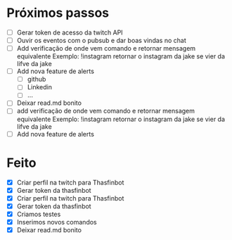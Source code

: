 # Próximos passos
- [ ] Gerar token de acesso da twitch API
- [ ] Ouvir os eventos com o pubsub e dar boas vindas no chat
- [ ] Add verificação de onde vem comando e retornar mensagem equivalente
    Exemplo: !instagram retornar o instagram da jake se vier da lifve da jake
- [ ] Add nova feature de alerts
    - [ ] github
    - [ ] Linkedin
    - [ ] ...
- [ ] Deixar read.md bonito
- [ ] add verificação de onde vem comando e retornar mensagem equivalente
    Exemplo: !instagram retornar o instagram da jake se vier da lifve da jake
- [ ] Add nova feature de alerts

# Feito
- [X] Criar perfil na twitch para Thasfinbot
- [X] Gerar token da thasfinbot
- [X] Criar perfil na twitch para Thasfinbot
- [X] Gerar token da thasfinbot
- [X] Criamos testes
- [X]  Inserimos novos comandos
- [X] Deixar read.md bonito
